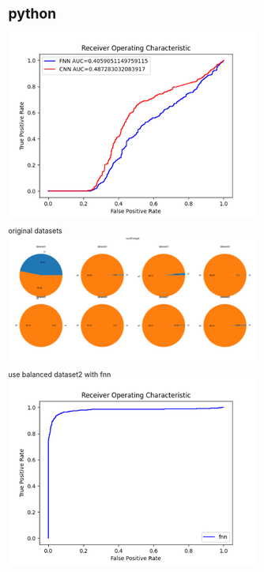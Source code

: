 # python

![image](ROC.png)

original datasets
![image](dataImbalance.png)

use balanced dataset2 with fnn 
![image](svmimbalance.png)
